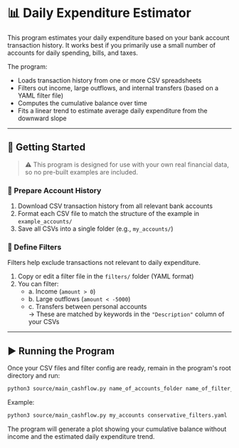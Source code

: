 # 📊 Daily Expenditure Estimator

This program estimates your daily expenditure based on your bank account transaction history.
It works best if you primarily use a small number of accounts for daily spending, bills, and taxes.

The program:
- Loads transaction history from one or more CSV spreadsheets
- Filters out income, large outflows, and internal transfers (based on a YAML filter file)
- Computes the cumulative balance over time
- Fits a linear trend to estimate average daily expenditure from the downward slope

---

## 🚀 Getting Started

> ⚠️ This program is designed for use with your own real financial data, so no pre-built examples are included.

### 📁 Prepare Account History

1. Download CSV transaction history from all relevant bank accounts
2. Format each CSV file to match the structure of the example in `example_accounts/`
3. Save all CSVs into a single folder (e.g., `my_accounts/`)

### 🧹 Define Filters

Filters help exclude transactions not relevant to daily expenditure.

1. Copy or edit a filter file in the `filters/` folder (YAML format)
2. You can filter:
   - a. Income (`amount > 0`)
   - b. Large outflows (`amount < -5000`)
   - c. Transfers between personal accounts  
      → These are matched by keywords in the `"Description"` column of your CSVs

---

## ▶️ Running the Program

Once your CSV files and filter config are ready, remain in the program's root directory and run:

```bash
python3 source/main_cashflow.py name_of_accounts_folder name_of_filter_yaml
```

Example:
```bash
python3 source/main_cashflow.py my_accounts conservative_filters.yaml
```

The program will generate a plot showing your cumulative balance without income and the estimated daily expenditure trend.


